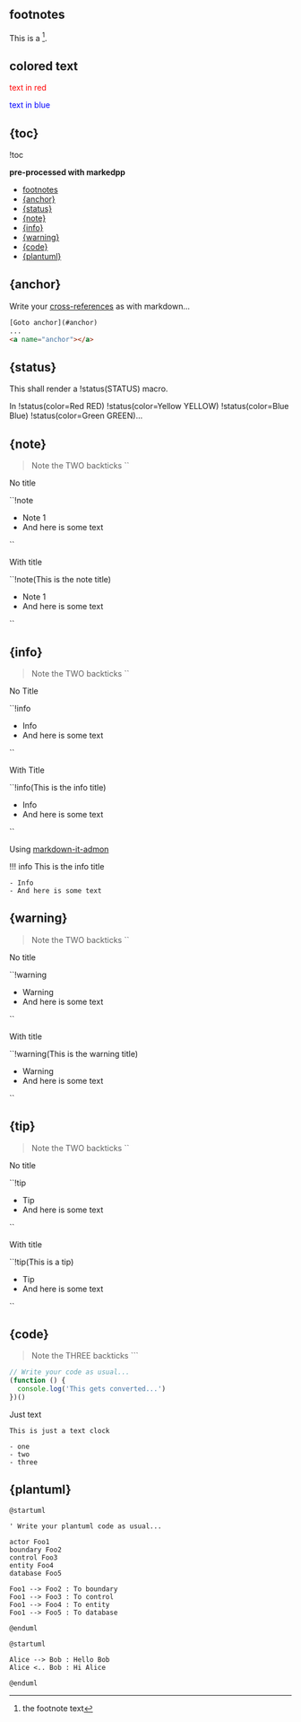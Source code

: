## footnotes

This is a [^footnote].

## colored text

<font color="red">text in red</font>

<font color="#0000ff">text in blue</font>

## {toc}

!toc

**pre-processed with markedpp**

<!-- !toc (minlevel=2) -->

* [footnotes](#footnotes)
* [{anchor}](#anchor)
* [{status}](#cross-ref)
* [{note}](#note)
* [{info}](#info)
* [{warning}](#warning)
* [{code}](#code)
* [{plantuml}](#plantuml)

<!-- toc! -->

## {anchor}

Write your [cross-references](#cross-ref) as with markdown...

```html
[Goto anchor](#anchor)
...
<a name="anchor"></a>
```

<a name="cross-ref"></a>

## {status}

This shall render a !status(STATUS) macro.

In !status(color=Red RED) !status(color=Yellow YELLOW) !status(color=Blue Blue) !status(color=Green GREEN)...

## {note}

> Note the TWO backticks ``

No title

``!note

- Note 1
- And here is some text

``

With title

``!note(This is the note title)

- Note 1
- And here is some text

``

## {info}

> Note the TWO backticks ``

No Title

``!info

- Info
- And here is some text

``

With Title

``!info(This is the info title)

- Info
- And here is some text

``

Using [markdown-it-admon](https://npmjs.org/package/markdown-it-admon)

!!! info This is the info title

    - Info
    - And here is some text


## {warning}

> Note the TWO backticks ``

No title

``!warning

- Warning
- And here is some text

``

With title

``!warning(This is the warning title)

- Warning
- And here is some text

``

## {tip}

> Note the TWO backticks ``

No title

``!tip

- Tip
- And here is some text

``

With title

``!tip(This is a tip)

- Tip
- And here is some text

``

## {code}

> Note the THREE backticks ```

```js
// Write your code as usual...
(function () {
  console.log('This gets converted...')
})()
```

Just text

```
This is just a text clock

- one
- two
- three
```

## {plantuml}

```!plantuml
@startuml

' Write your plantuml code as usual...

actor Foo1
boundary Foo2
control Foo3
entity Foo4
database Foo5

Foo1 --> Foo2 : To boundary
Foo1 --> Foo3 : To control
Foo1 --> Foo4 : To entity
Foo1 --> Foo5 : To database

@enduml
```

```!plantuml(format=png)
@startuml

Alice --> Bob : Hello Bob
Alice <.. Bob : Hi Alice

@enduml
```


[^footnote]: the footnote text
